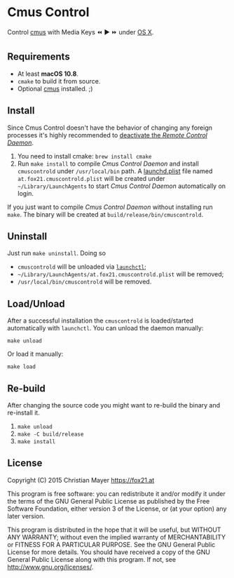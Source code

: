 # Cmus Control

Control [cmus](https://cmus.github.io/) with Media Keys :rewind: :arrow_forward: :fast_forward: under [OS X](https://en.wikipedia.org/wiki/OS_X).

## Requirements

- At least **macOS 10.8**.
- `cmake` to build it from source.
- Optional [cmus](https://cmus.github.io/) installed. ;)

## Install

Since Cmus Control doesn't have the behavior of changing any foreign processes it's highly recommended to [deactivate the *Remote Control Daemon*](http://blog.fox21.at/2015/11/20/control-cmus-with-media-keys.html).

1. You need to install cmake: `brew install cmake`
2. Run `make install` to compile *Cmus Control Daemon* and install `cmuscontrold` under `/usr/local/bin` path.
	A [launchd.plist](https://developer.apple.com/library/mac/documentation/Darwin/Reference/ManPages/man5/launchd.plist.5.html) file named `at.fox21.cmuscontrold.plist` will be created under `~/Library/LaunchAgents` to start *Cmus Control Daemon* automatically on login.

If you just want to compile *Cmus Control Daemon* without installing run `make`. The binary will be created at `build/release/bin/cmuscontrold`.

## Uninstall

Just run `make uninstall`. Doing so

- `cmuscontrold` will be unloaded via [`launchctl`](https://developer.apple.com/library/mac/documentation/Darwin/Reference/ManPages/man1/launchctl.1.html);
- `~/Library/LaunchAgents/at.fox21.cmuscontrold.plist` will be removed;
- `/usr/local/bin/cmuscontrold` will be removed.

## Load/Unload

After a successful installation the `cmuscontrold` is loaded/started automatically with `launchctl`. You can unload the daemon manually:

	make unload
	
Or load it manually:

	make load

## Re-build

After changing the source code you might want to re-build the binary and re-install it.

1. `make unload`
2. `make -C build/release`
3. `make install`

## License

Copyright (C) 2015 Christian Mayer <https://fox21.at>

This program is free software: you can redistribute it and/or modify it under the terms of the GNU General Public License as published by the Free Software Foundation, either version 3 of the License, or (at your option) any later version.

This program is distributed in the hope that it will be useful, but WITHOUT ANY WARRANTY; without even the implied warranty of MERCHANTABILITY or FITNESS FOR A PARTICULAR PURPOSE. See the GNU General Public License for more details. You should have received a copy of the GNU General Public License along with this program. If not, see <http://www.gnu.org/licenses/>.
